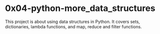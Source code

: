 # 0x04-python-more_data_structures

This project is about using data structures in Python. It covers sets, dictionaries, lambda functions, and map, reduce and filter functions.
